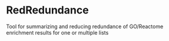 # RedRedundance
Tool for summarizing and reducing redundance of GO/Reactome enrichment results for one or multiple lists

